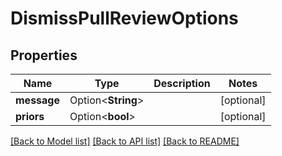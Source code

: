 # DismissPullReviewOptions

## Properties

Name | Type | Description | Notes
------------ | ------------- | ------------- | -------------
**message** | Option<**String**> |  | [optional]
**priors** | Option<**bool**> |  | [optional]

[[Back to Model list]](../README.md#documentation-for-models) [[Back to API list]](../README.md#documentation-for-api-endpoints) [[Back to README]](../README.md)


